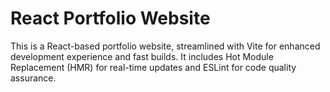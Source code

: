 # React Portfolio Website

This is a React-based portfolio website, streamlined with Vite for enhanced development experience and fast builds. It includes Hot Module Replacement (HMR) for real-time updates and ESLint for code quality assurance.
